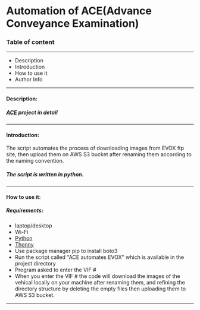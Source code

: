 # Automation of ACE(Advance Conveyance Examination)

### Table of content
---
- Description
- Introduction
- How to use it 
- Author Info 
---
#### Description:
##### [ACE](https://cbsawikiasfc.omega.dce-eir.net/pages/viewpage.action?pageId=192906476) project in detail
---
#### Introduction:

The script automates the process of downloading images from EVOX ftp site, then upload them on AWS S3 bucket after renaming them according to the naming convention.

##### The script is written in python.
---
#### How to use it:
##### Requirements:
- laptop/desktop
- Wi-Fi
- [Python](https://www.python.org/downloads)
- [Thonny](https://thonny.org)
- Use package manager pip to install boto3
- Run the script called "ACE automates EVOX" which is available in the project directory
- Program asked to enter the VIF #
- When you enter the VIF # the code will download the images of the vehical locally on your machine after renaming them, and refining the directory structure by deleting the empty files then uploading them to AWS S3 bucket.
---
#####
